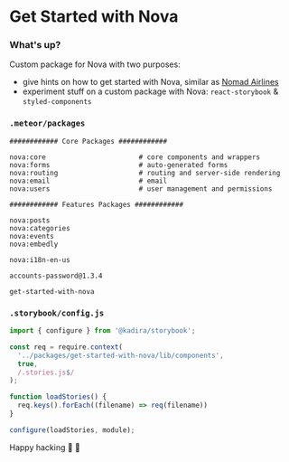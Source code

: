 # Get Started with Nova

### What's up?
Custom package for Nova with two purposes:
- give hints on how to get started with Nova, similar as [Nomad Airlines](http://nomadairlines.com/)
- experiment stuff on a custom package with Nova: `react-storybook` & `styled-components`

### `.meteor/packages`

```
############ Core Packages ############

nova:core                       # core components and wrappers
nova:forms                      # auto-generated forms
nova:routing                    # routing and server-side rendering
nova:email                      # email
nova:users                      # user management and permissions

############ Features Packages ############

nova:posts
nova:categories
nova:events
nova:embedly

nova:i18n-en-us

accounts-password@1.3.4

get-started-with-nova
```

### `.storybook/config.js`
```js
import { configure } from '@kadira/storybook';

const req = require.context(
  '../packages/get-started-with-nova/lib/components', 
  true, 
  /.stories.js$/
);

function loadStories() {
  req.keys().forEach((filename) => req(filename))
}

configure(loadStories, module);
```

Happy hacking 🚀 🔭
